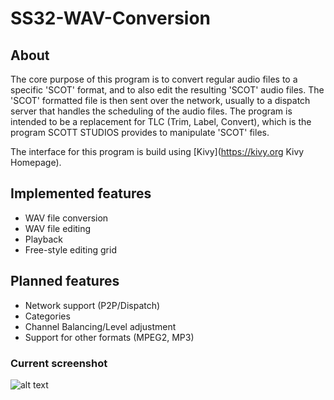 # SS32-WAV-Conversion

## About

The core purpose of this program is to convert regular audio files to a specific 'SCOT' format, and to also edit the resulting 'SCOT' audio files.
The 'SCOT' formatted file is then sent over the network, usually to a dispatch server that handles the scheduling of the audio files.
The program is intended to be a replacement for TLC (Trim, Label, Convert), which is the
program SCOTT STUDIOS provides to manipulate 'SCOT' files.

The interface for this program is build using [Kivy](https://kivy.org Kivy Homepage).

## Implemented features

* WAV file conversion
* WAV file editing
* Playback
* Free-style editing grid

## Planned features

* Network support (P2P/Dispatch)
* Categories
* Channel Balancing/Level adjustment
* Support for other formats (MPEG2, MP3)


### Current screenshot

![alt text][screenshot]

[screenshot]: https://github.com/The-White-Wolf/SS32-WAV-Conversion/blob/master/misc/current_screenshot.png "Screenshot"
